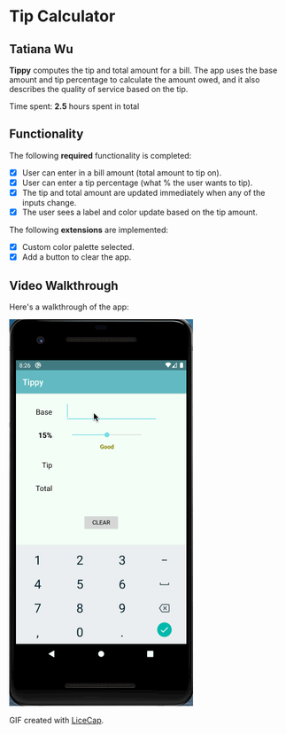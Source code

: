 # Tip Calculator 

## Tatiana Wu

**Tippy** computes the tip and total amount for a bill. The app uses the base amount and tip percentage to calculate the amount owed, and it also describes the quality of service based on the tip.

Time spent: **2.5** hours spent in total

## Functionality 

The following **required** functionality is completed:

* [x] User can enter in a bill amount (total amount to tip on).
* [x] User can enter a tip percentage (what % the user wants to tip).
* [x] The tip and total amount are updated immediately when any of the inputs change.
* [x] The user sees a label and color update based on the tip amount. 

The following **extensions** are implemented:

* [x] Custom color palette selected.
* [x] Add a button to clear the app.

## Video Walkthrough

Here's a walkthrough of the app:

<img src='https://github.com/tatianawu/tip-calculator/blob/master/tippy.gif' title='Video Walkthrough' width='' alt='Video Walkthrough' />

GIF created with [LiceCap](http://www.cockos.com/licecap/).
